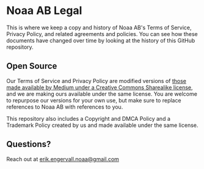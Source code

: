 # Noaa AB Legal

This is where we keep a copy and history of Noaa AB's Terms of Service, Privacy
Policy, and related agreements and policies. You can see how these documents
have changed over time by looking at the history of this GitHub repository.

## Open Source

Our Terms of Service and Privacy Policy are modified versions of
[those made available by Medium under a Creative Commons Sharealike license](https://github.com/Medium/medium-policy),
and we are making ours available under the same license. You are welcome to
repurpose our versions for your own use, but make sure to replace references to
Noaa AB with references to you.

This repository also includes a Copyright and DMCA Policy and a Trademark Policy
created by us and made available under the same license.

## Questions?

Reach out at
[erik.engervall.noaa@gmail.com](mailto:erik.engervall.noaa@gmail.com)
